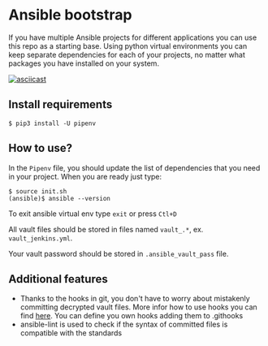# Ansible bootstrap

If you have multiple Ansible projects for different applications you can use this repo as a starting base. Using python virtual environments you can keep separate dependencies for each of your projects, no matter what packages you have installed on your system.

[![asciicast](https://asciinema.org/a/0C3ZhNKPwNVmdt2Cph6jT5NwJ.svg)](https://asciinema.org/a/0C3ZhNKPwNVmdt2Cph6jT5NwJ)

## Install requirements
```
$ pip3 install -U pipenv
```

## How to use?
In the `Pipenv` file, you should update the list of dependencies that you need in your project. When you are ready just type:
```
$ source init.sh
(ansible)$ ansible --version
```
To exit ansible virtual env type `exit` or press `Ctl+D`

All vault files should be stored in files named `vault_.*`, ex. `vault_jenkins.yml`.

Your vault password should be stored in `.ansible_vault_pass` file.

## Additional features
- Thanks to the hooks in git, you don't have to worry about mistakenly committing decrypted vault files. More infor how to use hooks you can find [here](https://git-scm.com/book/en/v2/Customizing-Git-Git-Hooks). You can define you own hooks adding them to .githooks
- ansible-lint is used to check if the syntax of committed files is compatible with the standards
